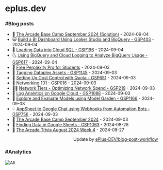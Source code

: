 # eplus.dev

### #Blog posts

<!-- BLOG-POST-LIST:START -->
 - 🧰 [The Arcade Base Camp September 2024 &lpar;Solution&rpar;](https://eplus.dev/the-arcade-base-camp-september-2024-solution) - 2024-09-04
 - 😺 [Build a BI Dashboard Using Looker Studio and BigQuery - GSP403](https://eplus.dev/build-a-bi-dashboard-using-looker-studio-and-bigquery-gsp403) - 2024-09-04
 - 🗽 [Loading Data into Cloud SQL - GSP196](https://eplus.dev/loading-data-into-cloud-sql-gsp196) - 2024-09-04
 - 🌜 [Using BigQuery and Cloud Logging to Analyze BigQuery Usage - GSP617](https://eplus.dev/using-bigquery-and-cloud-logging-to-analyze-bigquery-usage-gsp617) - 2024-09-04
 - 📝 [Free Perplexity Pro for Students](https://eplus.dev/free-perplexity-pro-for-students) - 2024-09-03
 - 🚀 [Tagging Dataplex Assets - GSP1145](https://eplus.dev/tagging-dataplex-assets-gsp1145) - 2024-09-03
 - 💼 [Setting Up Cost Control with Quota - GSP651](https://eplus.dev/setting-up-cost-control-with-quota-gsp651) - 2024-09-03
 - 🦣 [Networking 101 - GSP016](https://eplus.dev/networking-101-gsp016) - 2024-09-03
 - 👨‍🏫 [Network Tiers - Optimizing Network Spend - GSP219](https://eplus.dev/network-tiers-optimizing-network-spend-gsp219) - 2024-09-03
 - 🔭 [Log Analytics on Google Cloud - GSP1088](https://eplus.dev/log-analytics-on-google-cloud-gsp1088) - 2024-09-03
 - 🤡 [Explore and Evaluate Models using Model Garden - GSP1166](https://eplus.dev/explore-and-evaluate-models-using-model-garden-gsp1166) - 2024-09-03
 - 💡 [AppSheet to Google Chat using Webhooks from Automation Bots - GSP756](https://eplus.dev/appsheet-to-google-chat-using-webhooks-from-automation-bots-gsp756) - 2024-09-03
 - 🦣 [The Arcade Base Camp September 2024](https://eplus.dev/the-arcade-base-camp-september-2024) - 2024-09-03
 - 💪 [Finding Data in Google Sheets - GSP1063](https://eplus.dev/finding-data-in-google-sheets-gsp1063) - 2024-08-28
 - 🤡 [The Arcade Trivia August 2024 Week 4](https://eplus.dev/the-arcade-trivia-august-2024-week-4) - 2024-08-27<!-- BLOG-POST-LIST:END -->

<div align="right">
  Update by <a target="_blank"
    href="https://github.com/ePlus-DEV/blog-post-workflow">ePlus-DEV/blog-post-workflow</a>
</div>

### #Analytics
![Alt](https://repobeats.axiom.co/api/embed/9990f7cddfbad8d834990b10ccad05f81ac1096f.svg "Repobeats analytics image")
